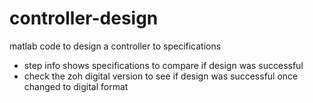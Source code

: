 # controller-design
matlab code to design a controller to specifications 

- step info shows specifications to compare if design was successful
- check the zoh digital version to see if design was successful once changed to digital format
